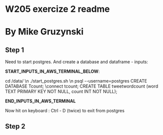 # W205 exercize 2 readme
# By Mike Gruzynski

## Step 1
Need to start postgres. And create a database and dataframe - inputs:

__START_INPUTS_IN_AWS_TERMINAL_BELOW__:

cd /data/ \n
./start_postgres.sh \n
psql --username=postgres
CREATE DATABASE Tcount;
\connect tcount;
CREATE TABLE tweetwordcount (word TEXT PRIMARY KEY NOT NULL, count INT NOT NULL);

__END_INPUTS_IN_AWS_TERMINAL__

Now hit on keyboard : Ctrl - D (twice) to exit from postgres

## Step 2


